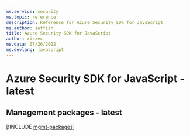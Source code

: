 ```yaml
---
ms.service: security
ms.topic: reference
description: Reference for Azure Security SDK for JavaScript
ms.author: jeffish
title: Azure Security SDK for JavaScript
author: xirzec
ms.data: 07/26/2022
ms.devlang: javascript
---
```

# Azure Security SDK for JavaScript - latest

## Management packages - latest
[!INCLUDE [mgmt-packages](security-mgmt-index.md)]